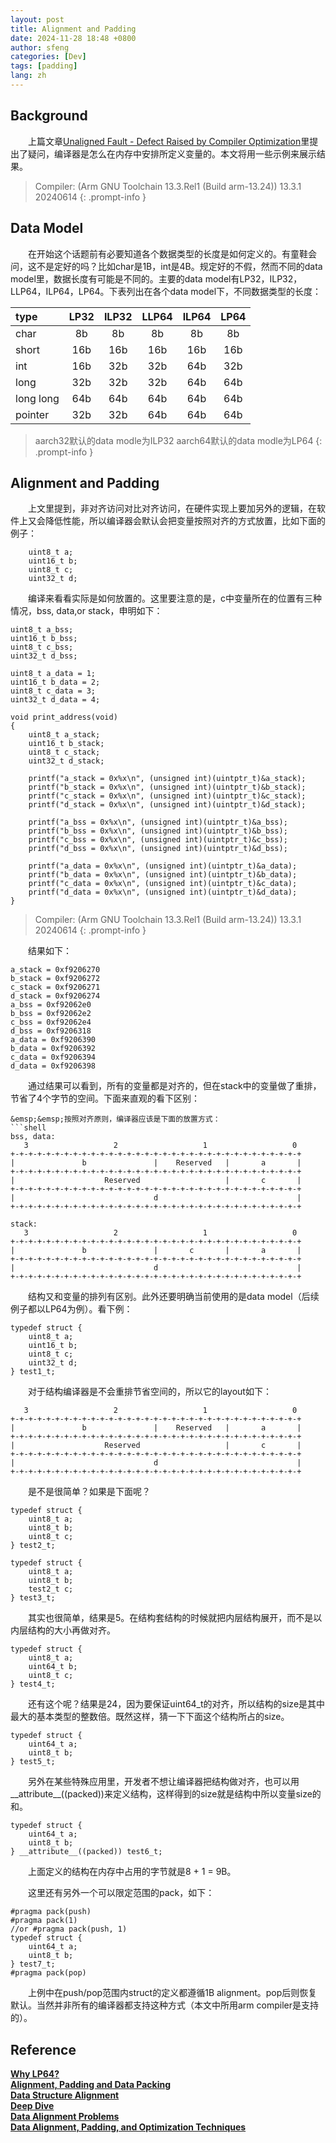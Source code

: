 ```yaml
---
layout: post
title: Alignment and Padding
date: 2024-11-28 18:48 +0800
author: sfeng
categories: [Dev]
tags: [padding]
lang: zh
---
```


## Background

&emsp;&emsp;上篇文章[Unaligned Fault - Defect Raised by Compiler Optimization](https://sfeng-daydayup.github.io/posts/unaligned-fault-defect-raised-by-compiler-optimization/)里提出了疑问，编译器是怎么在内存中安排所定义变量的。本文将用一些示例来展示结果。  
>  Compiler: (Arm GNU Toolchain 13.3.Rel1 (Build arm-13.24)) 13.3.1 20240614
{: .prompt-info }  

## Data Model
&emsp;&emsp;在开始这个话题前有必要知道各个数据类型的长度是如何定义的。有童鞋会问，这不是定好的吗？比如char是1B，int是4B。规定好的不假，然而不同的data model里，数据长度有可能是不同的。主要的data model有LP32，ILP32，LLP64，ILP64，LP64。下表列出在各个data model下，不同数据类型的长度：  

|   type  |  LP32  |  ILP32  |  LLP64  |  ILP64  |  LP64  |
|:-----------|:----:|:----:|:----:|:----:|:----:|
| char | 8b | 8b | 8b | 8b | 8b |
| short | 16b | 16b | 16b | 16b | 16b |
| int | 16b | 32b | 32b | 64b | 32b |
| long | 32b | 32b | 32b | 64b | 64b |
| long long | 64b | 64b | 64b | 64b | 64b |
| pointer | 32b | 32b | 64b | 64b | 64b |

> aarch32默认的data modle为ILP32
> aarch64默认的data modle为LP64
{: .prompt-info }  

## Alignment and Padding
&emsp;&emsp;上文里提到，非对齐访问对比对齐访问，在硬件实现上要加另外的逻辑，在软件上又会降低性能，所以编译器会默认会把变量按照对齐的方式放置，比如下面的例子：  
```shell
    uint8_t a;
    uint16_t b;
    uint8_t c;
    uint32_t d;
```  

&emsp;&emsp;编译来看看实际是如何放置的。这里要注意的是，c中变量所在的位置有三种情况，bss, data,or stack，申明如下：  
```shell
uint8_t a_bss;
uint16_t b_bss;
uint8_t c_bss;
uint32_t d_bss;

uint8_t a_data = 1;
uint16_t b_data = 2;
uint8_t c_data = 3;
uint32_t d_data = 4;

void print_address(void)
{
    uint8_t a_stack;
    uint16_t b_stack;
    uint8_t c_stack;
    uint32_t d_stack;
    
    printf("a_stack = 0x%x\n", (unsigned int)(uintptr_t)&a_stack);
	printf("b_stack = 0x%x\n", (unsigned int)(uintptr_t)&b_stack);
	printf("c_stack = 0x%x\n", (unsigned int)(uintptr_t)&c_stack);
	printf("d_stack = 0x%x\n", (unsigned int)(uintptr_t)&d_stack);

	printf("a_bss = 0x%x\n", (unsigned int)(uintptr_t)&a_bss);
	printf("b_bss = 0x%x\n", (unsigned int)(uintptr_t)&b_bss);
	printf("c_bss = 0x%x\n", (unsigned int)(uintptr_t)&c_bss);
	printf("d_bss = 0x%x\n", (unsigned int)(uintptr_t)&d_bss);

	printf("a_data = 0x%x\n", (unsigned int)(uintptr_t)&a_data);
	printf("b_data = 0x%x\n", (unsigned int)(uintptr_t)&b_data);
	printf("c_data = 0x%x\n", (unsigned int)(uintptr_t)&c_data);
	printf("d_data = 0x%x\n", (unsigned int)(uintptr_t)&d_data);
}
```  
>  Compiler: (Arm GNU Toolchain 13.3.Rel1 (Build arm-13.24)) 13.3.1 20240614
{: .prompt-info }  

&emsp;&emsp;结果如下：   
```shell
a_stack = 0xf9206270
b_stack = 0xf9206272
c_stack = 0xf9206271
d_stack = 0xf9206274
a_bss = 0xf92062e0
b_bss = 0xf92062e2
c_bss = 0xf92062e4
d_bss = 0xf9206318
a_data = 0xf9206390
b_data = 0xf9206392
c_data = 0xf9206394
d_data = 0xf9206398
```  
&emsp;&emsp;通过结果可以看到，所有的变量都是对齐的，但在stack中的变量做了重排，节省了4个字节的空间。下面来直观的看下区别：  
```shell
&emsp;&emsp;按照对齐原则，编译器应该是下面的放置方式：    
```shell
bss, data:
   3                   2                   1                   0
+-+-+-+-+-+-+-+-+-+-+-+-+-+-+-+-+-+-+-+-+-+-+-+-+-+-+-+-+-+-+-+-+
|               b               |    Reserved   |       a       |
+-+-+-+-+-+-+-+-+-+-+-+-+-+-+-+-+-+-+-+-+-+-+-+-+-+-+-+-+-+-+-+-+
|                    Reserved                   |       c       |
+-+-+-+-+-+-+-+-+-+-+-+-+-+-+-+-+-+-+-+-+-+-+-+-+-+-+-+-+-+-+-+-+
|                               d                               |
+-+-+-+-+-+-+-+-+-+-+-+-+-+-+-+-+-+-+-+-+-+-+-+-+-+-+-+-+-+-+-+-+

stack:
   3                   2                   1                   0
+-+-+-+-+-+-+-+-+-+-+-+-+-+-+-+-+-+-+-+-+-+-+-+-+-+-+-+-+-+-+-+-+
|               b               |       c       |       a       |
+-+-+-+-+-+-+-+-+-+-+-+-+-+-+-+-+-+-+-+-+-+-+-+-+-+-+-+-+-+-+-+-+
|                               d                               |
+-+-+-+-+-+-+-+-+-+-+-+-+-+-+-+-+-+-+-+-+-+-+-+-+-+-+-+-+-+-+-+-+
```  

&emsp;&emsp;结构又和变量的排列有区别。此外还要明确当前使用的是data model（后续例子都以LP64为例）。看下例：  
```shell
typedef struct {
    uint8_t a;
    uint16_t b;
    uint8_t c;
    uint32_t d;
} test1_t;
```  
&emsp;&emsp;对于结构编译器是不会重排节省空间的，所以它的layout如下：  
```shell
   3                   2                   1                   0
+-+-+-+-+-+-+-+-+-+-+-+-+-+-+-+-+-+-+-+-+-+-+-+-+-+-+-+-+-+-+-+-+
|               b               |    Reserved   |       a       |
+-+-+-+-+-+-+-+-+-+-+-+-+-+-+-+-+-+-+-+-+-+-+-+-+-+-+-+-+-+-+-+-+
|                    Reserved                   |       c       |
+-+-+-+-+-+-+-+-+-+-+-+-+-+-+-+-+-+-+-+-+-+-+-+-+-+-+-+-+-+-+-+-+
|                               d                               |
+-+-+-+-+-+-+-+-+-+-+-+-+-+-+-+-+-+-+-+-+-+-+-+-+-+-+-+-+-+-+-+-+
```  

&emsp;&emsp;是不是很简单？如果是下面呢？  
```shell
typedef struct {
    uint8_t a;
    uint8_t b;
    uint8_t c;
} test2_t;

typedef struct {
    uint8_t a;
    uint8_t b;
    test2_t c;
} test3_t;
```  
&emsp;&emsp;其实也很简单，结果是5。在结构套结构的时候就把内层结构展开，而不是以内层结构的大小再做对齐。  

```shell
typedef struct {
    uint8_t a;
    uint64_t b;
    uint8_t c;
} test4_t;
```  
&emsp;&emsp;还有这个呢？结果是24，因为要保证uint64_t的对齐，所以结构的size是其中最大的基本类型的整数倍。既然这样，猜一下下面这个结构所占的size。  

```shell
typedef struct {
    uint64_t a;
    uint8_t b;
} test5_t;
```  

&emsp;&emsp;另外在某些特殊应用里，开发者不想让编译器把结构做对齐，也可以用__attribute__((packed))来定义结构，这样得到的size就是结构中所以变量size的和。  
```shell
typedef struct {
    uint64_t a;
    uint8_t b;
} __attribute__((packed)) test6_t;
```  
&emsp;&emsp;上面定义的结构在内存中占用的字节就是8 + 1 = 9B。

&emsp;&emsp;这里还有另外一个可以限定范围的pack，如下：
```shell
#pragma pack(push)
#pragma pack(1)
//or #pragma pack(push, 1)
typedef struct {
    uint64_t a;
    uint8_t b;
} test7_t;
#pragma pack(pop)
```  
&emsp;&emsp;上例中在push/pop范围内struct的定义都遵循1B alignment。pop后则恢复默认。当然并非所有的编译器都支持这种方式（本文中所用arm compiler是支持的）。  

## Reference
[**Why LP64?**](https://unix.org/version2/whatsnew/lp64_wp.html)  
[**Alignment, Padding and Data Packing**](https://www.geeksforgeeks.org/structure-member-alignment-padding-and-data-packing/)  
[**Data Structure Alignment**](https://en.wikipedia.org/wiki/Data_structure_alignment)  
[**Deep Dive**](https://codeinterstellar.medium.com/optimizing-memory-usage-in-c-a-deep-dive-into-data-alignment-and-padding-fd0ea3999aed)  
[**Data Alignment Problems**](https://www.ibm.com/docs/en/zos/2.4.0?topic=issues-data-alignment-problems-when-structures-are-shared)  
[**Data Alignment, Padding, and Optimization Techniques**](https://codeinterstellar.medium.com/part-2-data-alignment-padding-and-optimization-techniques-df2b2f2ba7e7)  